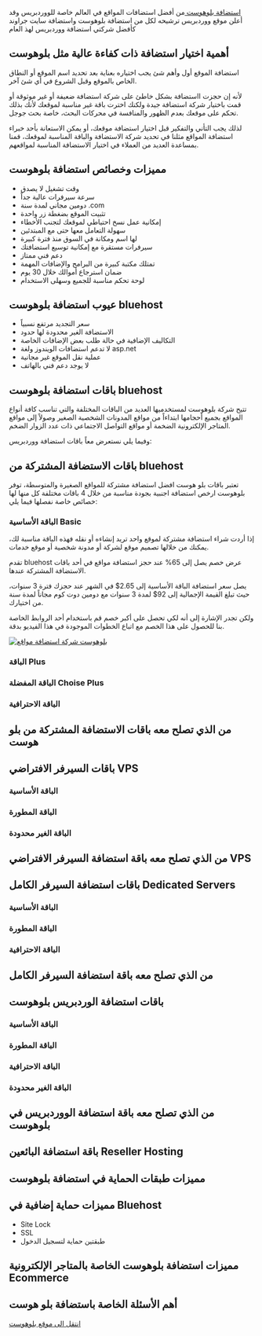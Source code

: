 [استضافة بلوهوست ](https://dekkah.com/offer/bluehost) من أفضل استضافات المواقع في العالم خاصة للووردبريس وقد أعلن موقع ووردبريس ترشيحه لكل من استضافة بلوهوست واستضافة سايت جراوند كأفضل شركتي استضافة ووردبريس لهذ العام
## أهمية اختيار استضافة ذات كفاءة عالية مثل بلوهوست
استضافة الموقع أول وأهم شئ يجب اختياره بعناية بعد تحديد اسم الموقع أو النطاق الخاص بالموقع وقبل الشروع في أي شئ آخر.

لأنه إن حجزت ااستضافة بشكل خاطئ على شركة استضافة ضعيفة أو غير موثوقة أو قمت باختيار شركة استضافة جيدة ولكنك اخترت باقة غير مناسبة لموقعك لأنك بذلك تحكم على موقعك بعدم الظهور والمنافسة في محركات البحث، خاصة بحث جوجل.

لذلك يجب التأني والتفكير قبل اختيار استضافة موقعك، أو يمكن الاستعانة بأحد خبراء استضافة المواقع مثلنا في تحديد شركة الاستضافة والباقة المناسبة لموقعك، قمنا بمساعدة العديد من العملاء في اختيار الاستضافة المناسبة لمواقعهم.
## مميزات وخصائص استضافة بلوهوست
- وقت تشغيل لا يصدق
- سرعة سيرفرات عالية جداً
- دومين مجاني لمدة سنة .com
- تثبيت الموقع بضغطة زر واحدة
- إمكانية عمل نسخ احتياطي لموقعك لتجنب الأخطاء
- سهولة التعامل معها حتى مع المبتدئين
- لها اسم ومكانة في السوق منذ فترة كبيرة
- سيرفرات مستقرة مع إمكانية توسيع استضافتك
- دعم فني ممتاز
- تمتلك مكتبة كبيرة من البرامج والإضافات المهمة
- ضمان استرجاع أموالك خلال 30 يوم
- لوحة تحكم مناسبة للجميع وسهلى الاستخدام

## عيوب استضافة بلوهوست bluehost
- سعر التجديد مرتفع نسبياً
- الاستضافة الغير محدودة لها حدود
- التكاليف الإضافية في حالة طلب بعض الإضافات الخاصة
- لا تدعم استضافات الويندوز ولغة asp.net
- عملية نقل الموقع غير مجانية
- لا يوجد دعم فني بالهاتف

## باقات استضافة بلوهوست bluehost
تتيح شركة بلوهوست لمستخدميها العديد من الباقات المختلفة والتي تناسب كافة أنواع المواقع بجميع أحجامها ابتداءاً من مواقع المدونات الشخصية الصغير وصولاً إلى مواقع المتاجر الإلكترونية الضخمة أو مواقع التواصل الاجتماعي ذات عدد الزوار الضخم.

وفيما يلي نستعرض معاً باقات استضافة ووردبريس:
## باقات الاستضافة المشتركة من bluehost
تعتبر باقات بلو هوست افضل استضافة مشتركة للمواقع الصغيرة والمتوسطة، توفر بلوهوست ارخص استضافة اجنبية بجودة مناسبة من خلال 4 باقات مختلفة كل منها لها خصائص خاصة نفصلها فيما يلي:
### الباقة الأساسية Basic
إذا أردت شراء استضافة مشتركة لموقع واحد تريد إنشاءه أو نقله فهذه الباقة مناسبة لك، يمكنك من خلالها تصميم موقع لشركة أو مدونة شخصية أو موقع خدمات.

تقدم bluehost عرض خصم يصل إلى 65% عند حجز استضافة مواقع في أحد باقات الاستضافة المشتركة عندها.

يصل سعر استضافة الباقة الأساسية إلى 2.65$ في الشهر عند حجزك فترة 3 سنوات، حيث تبلغ القيمة الإجمالية إلى 92$ لمدة 3 سنوات مع دومين دوت كوم مجاناً لمدة سنة من اختيارك.

ولكن تجدر الإشارة إلى أنه لكي تحصل على أكبر خصم قم باستخدام أحد الروابط الخاصة بنا للحصول على هذا الخصم مع اتباع الخطوات الموجودة في هذا الفيديو بدقة.

[![بلوهوست شركة استضافة مواقع](http://img.youtube.com/vi/mwE9-x0FxOY/0.jpg)](http://www.youtube.com/watch?v=mwE9-x0FxOY "كيف تحصل على أكبر خصم في استضافة بلوهوست")

### الباقة Plus
###  الباقة المفضلة Choise Plus
### الباقة الاحترافية 
## من الذي تصلح معه باقات الاستضافة المشتركة من بلو هوست
##  باقات السيرفر الافتراضي VPS
### الباقة الأساسية
### الباقة المطورة
### الباقة الغير محدودة
## من الذي تصلح معه باقة استضافة السيرفر الافتراضي VPS
## باقات استضافة السيرفر الكامل Dedicated Servers
### الباقة الأساسية
### الباقة المطورة
### الباقة الاحترافية
## من الذي تصلح معه باقة استضافة السيرفر الكامل
## باقات استضافة الوردبريس بلوهوست
### الباقة الأساسية
### الباقة المطورة
### الباقة الاحترافية
### الباقة الغير محدودة
## من الذي تصلح معه باقة استضافة الووردبريس في بلوهوست
## باقة استضافة البائعين Reseller Hosting
## مميزات طبقات الحماية في استضافة بلوهوست
## مميزات حماية إضافية في Bluehost
- Site Lock
- SSL
- طبقتين حماية لتسجيل الدخول
## مميزات استضافة بلوهوست الخاصة بالمتاجر الإلكترونية Ecommerce
## أهم الأسئلة الخاصة باستضافة بلو هوست





[انتقل الى موقع بلوهوست](https://dekkah.com/offer/bluehost)
